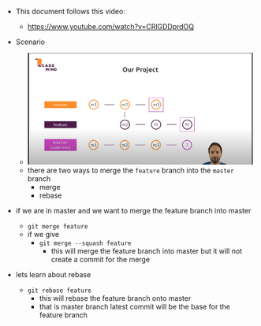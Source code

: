 - This document follows this video:
    - https://www.youtube.com/watch?v=CRlGDDprdOQ

- Scenario
    - ![Alt text](image.png)
    - there are two ways to merge the `feature` branch into the `master` branch
        - merge
        - rebase

- if we are in master and we want to merge the feature branch into master
    - `git merge feature`
    - if we give
        - `git merge --squash feature`
            - this will merge the feature branch into master but it will not create a commit for the merge
- lets learn about rebase
    - `git rebase feature`
        - this will rebase the feature branch onto master
        - that is master branch latest commit will be the base for the feature branch
